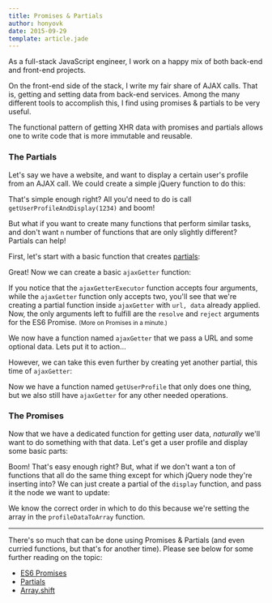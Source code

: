 ```yaml
---
title: Promises & Partials
author: honyovk
date: 2015-09-29
template: article.jade
---
```


As a full-stack JavaScript engineer, I work on a happy mix of both back-end and front-end projects.

On the front-end side of the stack, I write my fair share of AJAX calls. That is, getting and setting data from back-end services. Among the many different tools to accomplish this, I find using promises & partials to be very useful.

The functional pattern of getting XHR data with promises and partials allows one to write code that is more immutable and reusable.

<span class="more"></span>

### The Partials

Let's say we have a website, and want to display a certain user's profile from an AJAX call. We could create a simple jQuery function to do this:

<script src="https://gist.github.com/mbjordan/1a0febf9375bf5648801.js?file=getUserProfileAndDisplay.js"></script>

That's simple enough right? All you'd need to do is call `getUserProfileAndDisplay(1234)` and boom!

But what if you want to create many functions that perform similar tasks, and don't want `n` number of functions that are only slightly different? Partials can help!

First, let's start with a basic function that creates [partials](/articles/partial-functions-javascript/):

<script src="https://gist.github.com/mbjordan/1a0febf9375bf5648801.js?file=partial.js"></script>

Great! Now we can create a basic `ajaxGetter` function:

<script src="https://gist.github.com/mbjordan/1a0febf9375bf5648801.js?file=ajaxGetter.js"></script>

If you notice that the `ajaxGetterExecutor` function accepts four arguments, while the `ajaxGetter` function only accepts two, you'll see that we're creating a partial function inside `ajaxGetter` with `url, data` already applied. Now, the only arguments left to fulfill are the `resolve` and `reject` arguments for the ES6 Promise. <small>(More on Promises in a minute.)</small>

We now have a function named `ajaxGetter` that we pass a URL and some optional data. Lets put it to action...

<script src="https://gist.github.com/mbjordan/1a0febf9375bf5648801.js?file=ajaxGetter.ex1.js"></script>

However, we can take this even further by creating yet another partial, this time of `ajaxGetter`:

<script src="https://gist.github.com/mbjordan/1a0febf9375bf5648801.js?file=getUserProfile.js"></script>

Now we have a function named `getUserProfile` that only does one thing, but we also still have `ajaxGetter` for any other needed operations.

### The Promises

Now that we have a dedicated function for getting user data, _naturally_ we'll want to do something with that data. Let's get a user profile and display some basic parts:

<script src="https://gist.github.com/mbjordan/1a0febf9375bf5648801.js?file=getUserProfile.ex1.js"></script>

Boom! That's easy enough right? But, what if we don't want a ton of functions that all do the same thing except for which jQuery node they're inserting into? We can just create a partial of the `display` function, and pass it the node we want to update:

<script src="https://gist.github.com/mbjordan/1a0febf9375bf5648801.js?file=getUserProfile.ex2.js"></script>

We know the correct order in which to do this because we're setting the array in the `profileDataToArray` function.

---

There's so much that can be done using Promises & Partials (and even curried functions, but that's for another time). Please see below for some further reading on the topic:

* [ES6 Promises](https://developer.mozilla.org/en-US/docs/Web/JavaScript/Reference/Global_Objects/Promise)
* [Partials](/articles/partial-functions-javascript/)
* [Array.shift](https://developer.mozilla.org/en-US/docs/Web/JavaScript/Reference/Global_Objects/Array/shift)
